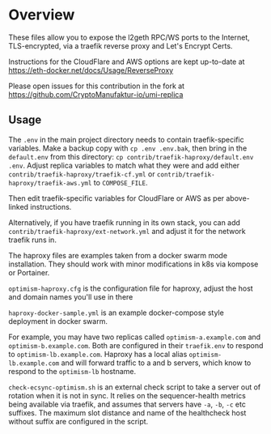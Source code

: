 # Overview

These files allow you to expose the l2geth RPC/WS ports to the Internet, TLS-encrypted,
via a traefik reverse proxy and Let's Encrypt Certs.

Instructions for the CloudFlare and AWS options are kept up-to-date at https://eth-docker.net/docs/Usage/ReverseProxy

Please open issues for this contribution in the fork at https://github.com/CryptoManufaktur-io/umi-replica

## Usage

The `.env` in the main project directory needs to contain traefik-specific variables. Make a backup copy with
`cp .env .env.bak`, then bring in the `default.env` from this directory: `cp contrib/traefik-haproxy/default.env .env`.
Adjust replica variables to match what they were and add either `contrib/traefik-haproxy/traefik-cf.yml` or
`contrib/traefik-haproxy/traefik-aws.yml` to `COMPOSE_FILE`.

Then edit traefik-specific variables for CloudFlare or AWS as per above-linked instructions.

Alternatively, if you have traefik running in its own stack, you can add `contrib/traefik-haproxy/ext-network.yml`
and adjust it for the network traefik runs in.

The haproxy files are examples taken from a docker swarm mode installation. They should work
with minor modifications in k8s via kompose or Portainer.

`optimism-haproxy.cfg` is the configuration file for haproxy, adjust the host and domain names you'll
use in there

`haproxy-docker-sample.yml` is an example docker-compose style deployment in docker swarm.

For example, you may have two replicas called `optimism-a.example.com` and `optimism-b.example.com`.
Both are configured in their `traefik.env` to respond to `optimism-lb.example.com`. Haproxy has
a local alias `optimism-lb.example.com` and will forward traffic to a and b servers, which know to respond
to the `optimism-lb` hostname.

`check-ecsync-optimism.sh` is an external check script to take a server out of rotation when it is not
in sync. It relies on the sequencer-health metrics being available via traefik, and assumes that
servers have `-a`, `-b`, `-c` etc suffixes. The maximum slot distance and name of the healthcheck host
without suffix are configured in the script.

